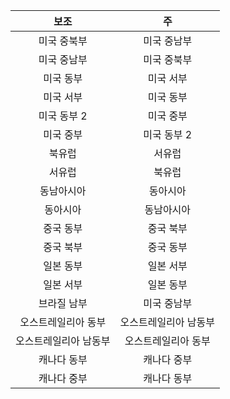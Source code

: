 |보조 |주 |
|:-----------------:|:-----------------:|
|미국 중북부 |미국 중남부 |
|미국 중남부 |미국 중북부 |
|미국 동부 |미국 서부 |
|미국 서부 |미국 동부 |
|미국 동부 2 |미국 중부 |
|미국 중부 |미국 동부 2 |
|북유럽 |서유럽 |
|서유럽 |북유럽 |
|동남아시아 |동아시아 |
|동아시아 |동남아시아 |
|중국 동부 |중국 북부 |
|중국 북부 |중국 동부 |
|일본 동부 |일본 서부 |
|일본 서부 |일본 동부 |
|브라질 남부 |미국 중남부 |
|오스트레일리아 동부 |오스트레일리아 남동부|
|오스트레일리아 남동부|오스트레일리아 동부 |
|캐나다 동부 |캐나다 중부 |
|캐나다 중부 |캐나다 동부 |

<!---HONumber=AcomDC_0525_2016-->